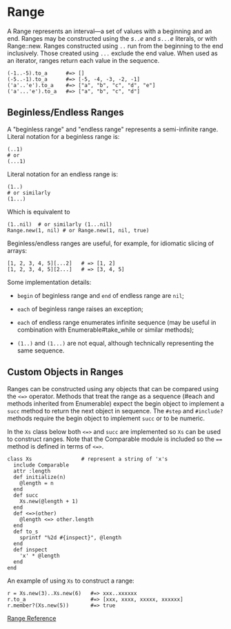 # Range

A Range represents an interval—a set of values with a beginning and an end.
Ranges may be constructed using the *s*`..`*e* and *s*`...`*e* literals, or
with Range::new. Ranges constructed using `..` run from the beginning to the
end inclusively. Those created using `...` exclude the end value. When used as
an iterator, ranges return each value in the sequence.

    (-1..-5).to_a      #=> []
    (-5..-1).to_a      #=> [-5, -4, -3, -2, -1]
    ('a'..'e').to_a    #=> ["a", "b", "c", "d", "e"]
    ('a'...'e').to_a   #=> ["a", "b", "c", "d"]

## Beginless/Endless Ranges

A "beginless range" and "endless range" represents a semi-infinite range. 
Literal notation for a beginless range is:

    (..1)
    # or
    (...1)

Literal notation for an endless range is:

    (1..)
    # or similarly
    (1...)

Which is equivalent to

    (1..nil)  # or similarly (1...nil)
    Range.new(1, nil) # or Range.new(1, nil, true)

Beginless/endless ranges are useful, for example, for idiomatic slicing of
arrays:

    [1, 2, 3, 4, 5][...2]   # => [1, 2]
    [1, 2, 3, 4, 5][2...]   # => [3, 4, 5]

Some implementation details:

*   `begin` of beginless range and `end` of endless range are `nil`;
*   `each` of beginless range raises an exception;
*   `each` of endless range enumerates infinite sequence (may be useful in
    combination with Enumerable#take_while or similar methods);

*   `(1..)` and `(1...)` are not equal, although technically representing the
    same sequence.


## Custom Objects in Ranges

Ranges can be constructed using any objects that can be compared using the
`<=>` operator. Methods that treat the range as a sequence (#each and methods
inherited from Enumerable) expect the begin object to implement a `succ`
method to return the next object in sequence. The `#step` and `#include?` methods
require the begin object to implement `succ` or to be numeric.

In the `Xs` class below both `<=>` and `succ` are implemented so `Xs` can be
used to construct ranges. Note that the Comparable module is included so the
`==` method is defined in terms of `<=>`.

    class Xs                # represent a string of 'x's
      include Comparable
      attr :length
      def initialize(n)
        @length = n
      end
      def succ
        Xs.new(@length + 1)
      end
      def <=>(other)
        @length <=> other.length
      end
      def to_s
        sprintf "%2d #{inspect}", @length
      end
      def inspect
        'x' * @length
      end
    end

An example of using `Xs` to construct a range:

    r = Xs.new(3)..Xs.new(6)   #=> xxx..xxxxxx
    r.to_a                     #=> [xxx, xxxx, xxxxx, xxxxxx]
    r.member?(Xs.new(5))       #=> true

[Range Reference](https://ruby-doc.org/core-2.7.0/Range.html)